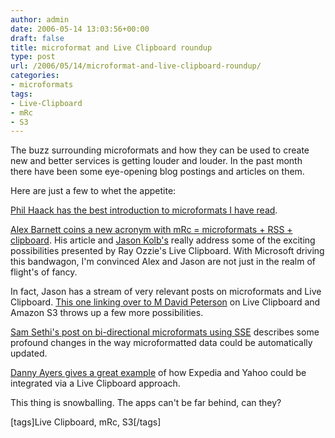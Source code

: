 ```yaml
---
author: admin
date: 2006-05-14 13:03:56+00:00
draft: false
title: microformat and Live Clipboard roundup
type: post
url: /2006/05/14/microformat-and-live-clipboard-roundup/
categories:
- microformats
tags:
- Live-Clipboard
- mRc
- S3
---
```


The buzz surrounding microformats and how they can be used to create new and better services is getting louder and louder. In the past month there have been some eye-opening blog postings and articles on them. 

Here are just a few to whet the appetite:

[Phil Haack has the best introduction to microformats I have read](http://haacked.com/archive/2006/05/11/IntroductionToMicroformatsArticle.aspx).

[Alex Barnett coins a new acronym with mRc  = microformats + RSS + clipboard](http://blogs.msdn.com/alexbarn/archive/2006/05/12/595899.aspx). His article and [Jason Kolb's](http://jasonkolb.typepad.com/weblog/2006/05/cutting_out_the.html) really address some of the exciting possibilities presented by Ray Ozzie's Live Clipboard. With Microsoft driving this bandwagon, I'm convinced Alex and Jason are not just in the realm of flight's of fancy.

In fact, Jason has a stream of very relevant posts on microformats and Live Clipboard. [This one linking over to M David Peterson](http://jasonkolb.typepad.com/weblog/2006/05/a_glimpse_of_th.html) on Live Clipboard and Amazon S3 throws up a few more possibilities.  

[Sam Sethi's post on bi-directional microformats using SSE](http://samsethi.typepad.com/sethi/2006/05/bidirectional_m.html) describes some profound changes in the way microformatted data could be automatically updated.
 
[Danny Ayers gives a great example](http://dannyayers.com/2006/04/14/personal-persistent-live) of how Expedia and Yahoo could be integrated via a Live Clipboard approach. 

This thing is snowballing. The apps can't be far behind, can they?

[tags]Live Clipboard, mRc, S3[/tags]

